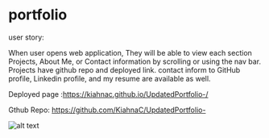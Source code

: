 # portfolio


user story:

When user opens web application, They will be able to view each section Projects, About Me, or Contact information by scrolling or using the nav bar. Projects have github repo and deployed link. contact inform to GitHub profile, Linkedin profile, and my resume are available as well.

 Deployed page :https://kiahnac.github.io/UpdatedPortfolio-/
 
Gthub Repo: https://github.com/KiahnaC/UpdatedPortfolio-

![alt text](https://github.com/KiahnaC/Updatedportfolio/deployedportfolio.png?raw=true)






